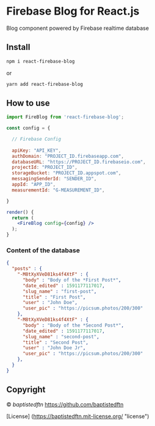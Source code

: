 # Firebase Blog for React.js

Blog component powered by Firebase realtime database

## Install

```sh
npm i react-firebase-blog
```
or
```sh
yarn add react-firebase-blog
```


## How to use

```jsx
import FireBlog from 'react-firebase-blog';

const config = {

  // Firebase Config
  
  apiKey: "API_KEY",
  authDomain: "PROJECT_ID.firebaseapp.com",
  databaseURL: "https://PROJECT_ID.firebaseio.com",
  projectId: "PROJECT_ID",
  storageBucket: "PROJECT_ID.appspot.com",
  messagingSenderId: "SENDER_ID",
  appId: "APP_ID",
  measurementId: "G-MEASUREMENT_ID",

}

render() {
  return (
    <FireBlog config={config} />   
  );
}
```
### Content of the database
```json
{
  "posts" : {
    "-M8tXyXVeD81ks4f4XtF" : {
      "body" : "Body of the *First Post*",
      "date_edited" : 1591177117017,
      "slug_name" : "first-post",
      "title" : "First Post",
      "user" : "John Doe",
      "user_pic" : "https://picsum.photos/200/300"
    },
    "-M8tXyXVeD81ks4f4XtF" : {
      "body" : "Body of the *Second Post*",
      "date_edited" : 1591177117017,
      "slug_name" : "second-post",
      "title" : "Second Post",
      "user" : "John Doe Jr",
      "user_pic" : "https://picsum.photos/200/300"
    },
  }
}
```

## Copyright
&copy; *baptistedftn* https://github.com/baptistedftn

[License] (https://baptistedftn.mit-license.org/ "license")

